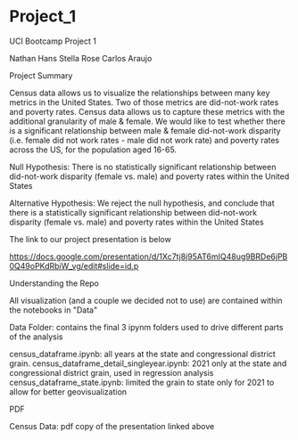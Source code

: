 # Project_1

UCI Bootcamp Project 1

Nathan Hans
Stella Rose
Carlos Araujo

Project Summary

Census data allows us to visualize the relationships between many key metrics in the United States.  Two of those metrics are did-not-work rates and poverty rates.  Census data allows us to capture these metrics with the additional granularity of male & female.  We would like to test whether there is a significant relationship between male & female did-not-work disparity (i.e. female did not work rates - male did not work rate) and poverty rates across the US, for the population aged 16-65.

Null Hypothesis:
There is no statistically significant relationship between did-not-work disparity (female vs. male) and poverty rates within the United States

Alternative Hypothesis:
We reject the null hypothesis, and conclude that there is a statistically significant relationship between did-not-work disparity (female vs. male) and poverty rates within the United States


The link to our project presentation is below

https://docs.google.com/presentation/d/1Xc7tj8j95AT6mIQ48ug9BRDe6jPB0Q49oPKdRbiW_vg/edit#slide=id.p


Understanding the Repo

All visualization (and a couple we decided not to use) are contained within the notebooks in "Data"

Data Folder: contains the final 3 ipynm folders used to drive different parts of the analysis

census_dataframe.ipynb: all years at the state and congressional district grain.
census_dataframe_detail_singleyear.ipynb: 2021 only at the state and congressional district grain, used in regression analysis
census_dataframe_state.ipynb: limited the grain to state only for 2021 to allow for better geovisualization

PDF

Census Data: pdf copy of the presentation linked above



